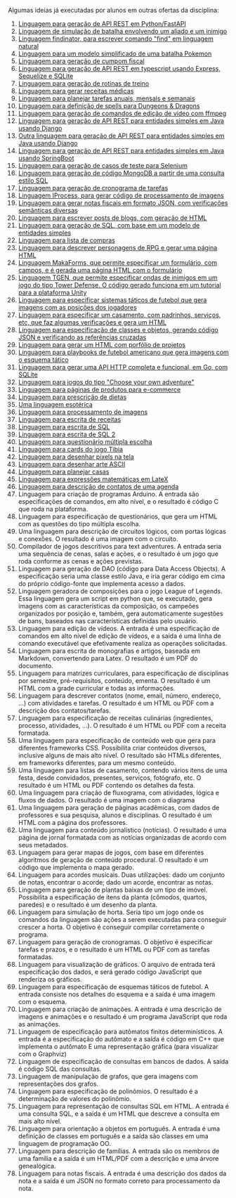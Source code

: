 Algumas ideias já executadas por alunos em outras ofertas da disciplina:

1. [Linguagem para geração de API REST em Python/FastAPI](https://github.com/andersonmontor/projetoCC2)
1. [Linguagem de simulação de batalha envolvendo um aliado e um inimigo](https://github.com/Ad3nnors/Compiladores-T6)
1. [Linguagem findinator, para escrever comando "find" em linguagem natural](https://github.com/VitorDonadelli/compiladores/tree/main/T6)
1. [Linguagem para um modelo simplificado de uma batalha Pokemon](https://github.com/amandapmn/compiladores_2021/tree/main/Trab4)
1. [Linguagem para geração de cumpom fiscal](https://github.com/FernandoSNunes/Trab-Compiladores/tree/main/T4)
1. [Linguagem para geração de API REST em typescript usando Express, Sequelize e SQLite](https://github.com/joaovicmendes/ts-api-generator)
1. [Linguagem para geração de rotinas de treino](https://github.com/vrechson/birlang)
1. [Linguagem para gerar receitas médicas](https://github.com/RosevalJr/T4-COMPILADORES)
1. [Linguagem para planejar tarefas anuais, mensais e semanais](https://github.com/18argon/compiladores-enpe3/tree/main/trabalho4/planner)
1. [Linguagem para definição de spells para Dungeons & Dragons](https://github.com/renandantasp/compiladores/tree/main/trabalho-4)
1. [Linguagem para geração de comandos de edição de vídeo com ffmpeg](https://github.com/Donderileo/Compiladores/tree/main/br-ffmpeg)
1. [Linguagem para geração de API REST para entidades simples em Java usando Django](https://github.com/rennesfreitassouza/Trabalho_CC2/)
1. [Outra linguagem para geração de API REST para entidades simples em Java usando Django](https://github.com/Lufscar/Nalutha)
1. [Linguagem para geração de API REST para entidades simples em Java usando SpringBoot](https://github.com/Souzath/Projeto-CC2-SpringG)
1. [Linguagem para geração de casos de teste para Selenium](https://github.com/duduoliverio/Compiladores2-Alverio)
1. [Linguagem para geração de código MongoDB a partir de uma consulta estilo SQL](https://github.com/BortoBoy/compiladores2)
1. [Linguagem para geração de cronograma de tarefas](https://github.com/yasuo-00/compiladorMonstrao/tree/main/T4)
1. [Linguagem IProcess, para gerar código de processamento de imagens](https://github.com/IsaacWillian/Compiladores/tree/main/IProcess)
1. [Linguagem para gerar notas fiscais em formato JSON, com verificações semânticas diversas](https://github.com/thiagomtt/compiladores/tree/main/gerador_nota_fiscal)
1. [Linguagem para escrever posts de blogs, com geração de HTML](https://github.com/moons2/compiladores-t4)
1. [Linguagem para geração de SQL, com base em um modelo de entidades simples](https://github.com/bernacamargo/UFSCar-Compiladores-Final/tree/develop)
1. [Linguagem para lista de compras](https://github.com/thagd/Compiladores)
1. [Linguagem para descrever personagens de RPG e gerar uma página HTML](https://github.com/Berreta/Compiladores.git)
1. [Linguagem MakaForms, que permite especificar um formulário, com campos, e é gerada uma página HTML com o formulário](https://github.com/felipeAC98/MaKaForms)
1. [Linguagem TGEN, que permite especificar ondas de inimigos em um jogo do tipo Tower Defense. O código gerado funciona em um tutorial para a plataforma Unity](https://github.com/MarcoGrivol/compiladores/tree/master/Trabalho4)
1. [Linguagem para especificar sistemas táticos de futebol que gera imagens com as posições dos jogadores](https://github.com/LuisFelipeOrtolan/Compiladores/tree/main/sistemaTatico)
1. [Linguagem para especificar um casamento, com padrinhos, serviços, etc, que faz algumas verificações e gera um HTML](https://github.com/kahjohansson/construcao_compiladores/tree/master/lista-casamento)
1. [Linguagem para especificação de classes e objetos, gerando código JSON e verificando as referências cruzadas](https://github.com/Caotichazard/Construcao-de-Compiladores/tree/main/Trabalho-4)
1. [Linguagem para gerar um HTML com porfólio de projetos](https://github.com/caiosales35/LinguagemPortfolio)
1. [Linguagem para playbooks de futebol americano que gera imagens com o esquema tático](https://github.com/FelTavoni/offensive-playbook-compiler)
1. [Linguagem para gerar uma API HTTP completa e funcional, em Go, com SQLite](https://github.com/alcidesmig/go-api-generator)
1. [Linguagem para jogos do tipo "Choose your own adventure"](https://github.com/augustormendes/PlayLang)
1. [Linguagem para páginas de produtos para e-commerce](https://github.com/joao-coli/c2v)
1. [Linguagem para prescrição de dietas](https://github.com/JoaoGabrielDamasceno/T4---Compiladores)
1. [Uma linguagem esotérica](https://github.com/olivatooo/Complack)
1. [Linguagem para processamento de imagens](https://github.com/lhsilva1999/limage)
1. [Linguagem para escrita de receitas](https://github.com/rennesfreitassouza/T4CC1)
1. [Linguagem para escrita de SQL](https://github.com/L826/SQLalg)
1. [Linguagem para escrita de SQL 2](https://github.com/vitor0x5/FastSqlCompiler)
1. [Linguagem para questionário múltipla escolha](https://github.com/Vitor178/Trabalho4Compiladores)
1. [Linguagem para cards do jogo Tibia](https://github.com/darknenblack/TibiaCard)
1. [Linguagem para desenhar pixels na tela](https://github.com/Igz72/LinguagemSimples)
1. [Linguagem para desenhar arte ASCII](https://github.com/Danchlax/Projeto-Final-Compiladores-2020)
1. [Linguagem para planejar casas](https://github.com/ViniciusPeixoto/House-Planner/wiki)
1. [Linguagem para expressões matemáticas em LateX](https://github.com/micsmics/math-converter)
1. [Linguagem para descrição de contatos de uma agenda](https://github.com/fer-ferreira/Agenda)
1. Linguagem para criação de programas Arduino. A entrada são especificações de comandos, em alto nível, e o resultado é código C que roda na plataforma.
1. Linguagem para especificação de questionários, que gera um HTML com as questões do tipo múltipla escolha.
1. Uma linguagem para descrição de circuitos lógicos, com portas lógicas e conexões. O resultado é uma imagem com o circuito.
1. Compilador de jogos descritivos para text adventures. A entrada seria uma sequência de cenas, salas e ações, e o resultado é um jogo que roda conforme as cenas e ações previstas.
1. Linguagem para geração de DAO (código para Data Access Objects). A especificação seria uma classe estilo Java, e iria gerar código em cima do próprio código-fonte que implementa acesso a dados.
1. Linguagem geradora de composições para o jogo League of Legends. Essa linguagem gera um script em python que, se executado, gera imagens com as características da composição, os campeões organizados por posição e, também, gera automaticamente sugestões de bans, baseados nas características definidas pelo usuário.
1. Linguagem para edição de vídeos. A entrada é uma especificação de comandos em alto nível de edição de vídeos, e a saída é uma linha de comando executável que efetivamente realiza as operações solicitadas.
1. Linguagem para escrita de monografias e artigos, baseada em Markdown, convertendo para Latex. O resultado é um PDF do documento.
1. Linguagem para matrizes curriculares, para especificação de disciplinas por semestre, pré-requisitos, conteúdo, ementa. O resultado é um HTML com a grade curricular e todas as informações.
1. Linguagem para descrever contatos (nome, email, número, endereço, ...) com atividades e tarefas. O resultado é um HTML ou PDF com a descrição dos contatos/tarefas.
1. Linguagem para especificação de receitas culinárias (ingredientes, processo, atividades, …). O resultado é um HTML ou PDF com a receita formatada.
1. Uma linguagem para especificação de conteúdo web que gera para diferentes frameworks CSS. Possibilita criar conteúdos diversos, inclusive alguns de mais alto nível. O resultado são HTMLs diferentes, em frameworks diferentes, para um mesmo conteúdo.
1. Uma linguagem para listas de casamento, contendo vários itens de uma festa, desde convidados, presentes, serviços, fotógrafo, etc. O resultado é um HTML ou PDF contendo os detalhes da festa.
1. Uma linguagem para criação de fluxograma, com atividades, lógica e fluxos de dados. O resultado é uma imagem com o diagrama
1. Uma linguagem para geração de páginas acadêmicas, com dados de professores e sua pesquisa, alunos e disciplinas. O resultado é um HTML com a página dos professores.
1. Uma linguagem para conteúdo jornalístico (notícias). O resultado é uma página de jornal formatada com as notícias organizadas de acordo com seus metadados.
1. Linguagem para gerar mapas de jogos, com base em diferentes algoritmos de geração de conteúdo procedural. O resultado é um código que implementa o mapa gerado.
1. Linguagem para acordes musicais. Duas utilizações: dado um conjunto de notas, encontrar o acorde; dado um acorde, encontrar as notas.
1. Linguagem para geração de plantas baixas de um tipo de imóvel. Possibilita a especificação de itens da planta (cômodos, quartos, paredes) e o resultado é um desenho da planta.
1. Linguagem para simulação de horta. Seria tipo um jogo onde os comandos da linguagem são ações a serem executadas para conseguir crescer a horta. O objetivo é conseguir compilar corretamente o programa.
1. Linguagem para geração de cronogramas. O objetivo é especificar tarefas e prazos, e o resultado é um HTML ou PDF com as tarefas formatadas.
1. Linguagem para visualização de gráficos. O arquivo de entrada terá especificação dos dados, e será gerado código JavaScript que renderiza os gráficos.
1. Linguagem para especificação de esquemas táticos de futebol. A entrada consiste nos detalhes do esquema e a saída é uma imagem com o esquema.
1. Linguagem para criação de animações. A entrada é uma descrição de imagens e animações e o resultado é um programa JavaScript que roda as animações.
1. Linguagem de especificação para autômatos finitos determinísticos. A entrada é a especificação do autômato e a saída é código em C++ que implementa o autômato E uma representação gráfica (para visualizar com o Graphviz)
1. Linguagem de especificação de consultas em bancos de dados. A saída é código SQL das consultas.
1. Linguagem de manipulação de grafos, que gera imagens com representações dos grafos.
1. Linguagem para especificação de polinômios. O resultado é a determinação de valores do polinômio.
1. Linguagem para representação de consultas SQL em HTML. A entrada é uma consulta SQL, e a saída é um HTML que descreve a consulta em mais alto nível.
1. Linguagem para orientação a objetos em português. A entrada é uma definição de classes em português e a saída são classes em uma linguagem de programação OO.
1. Linguagem para descrição de famílias. A entrada são os membros de uma família e a saída é um HTML/PDF com a descrição e uma árvore genealógica.
1. Linguagem para notas fiscais. A entrada é uma descrição dos dados da nota e a saída é um JSON no formato correto para processamento da nota.
